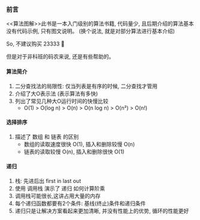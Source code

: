 ### 前言
<<算法图解>>此书是一本入门级别的算法书籍, 代码量少, 且后期介绍的算法基本没有代码示例, 只有图文说明。 (换个说法, 就是对部分算法进行基本介绍)    

So, 不建议购买 23333 🤣

但是对于非科班的码农来说, 还是有些帮助的。    


#### 算法简介
1. 二分查找法的局限性: 仅当列表是有序的时候, 二分查找才管用
2. 介绍了大O表示法 (表示算法有多快)
3. 列出了常见几种大O运行时间的快慢比较
    + O(1) >  O(log n) > O(n) > O(n log n) > O(n²) > O(n!)

####  选择排序
1. 描述了 数组 和 链表 的区别
    + 数组的读取速度很快 O(1), 插入和删除较慢 O(n)
    + 链表的读取较慢 O(n), 插入和删除很快 O(1)

#### 递归
1. 栈: 先进后出 first in last out 
2. 使用 调用栈 演示了 递归 如何计算阶乘
3. 调用栈可能很长,这讲占用大量的内存
4. 每个递归函数都要有2个条件: 基线(终止)条件和递归条件
5. 递归只是让解决方案看起来更加清晰, 并没有性能上的优势, 循环的性能更好



